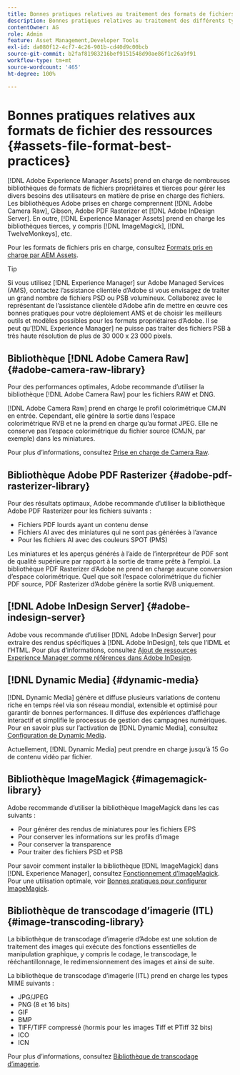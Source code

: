 ```yaml
---
title: Bonnes pratiques relatives au traitement des formats de fichiers pris en charge
description: Bonnes pratiques relatives au traitement des différents types de fichiers pris en charge à l’aide de [!DNL Experience Manager Assets].
contentOwner: AG
role: Admin
feature: Asset Management,Developer Tools
exl-id: da080f12-4cf7-4c26-901b-cd40d9c00bcb
source-git-commit: b2faf81983216bef9151548d90ae86f1c26a9f91
workflow-type: tm+mt
source-wordcount: '465'
ht-degree: 100%

---
```


# Bonnes pratiques relatives aux formats de fichier des ressources {#assets-file-format-best-practices}

[!DNL Adobe Experience Manager Assets] prend en charge de nombreuses bibliothèques de formats de fichiers propriétaires et tierces pour gérer les divers besoins des utilisateurs en matière de prise en charge des fichiers. Les bibliothèques Adobe prises en charge comprennent [!DNL Adobe Camera Raw], Gibson, Adobe PDF Rasterizer et [!DNL Adobe InDesign Server]. En outre, [!DNL Experience Manager Assets] prend en charge les bibliothèques tierces, y compris [!DNL ImageMagick], [!DNL TwelveMonkeys], etc.

Pour les formats de fichiers pris en charge, consultez [Formats pris en charge par AEM Assets](/help/assets/assets-formats.md).

>[!TIP]
>
>Si vous utilisez [!DNL Experience Manager] sur Adobe Managed Services (AMS), contactez l’assistance clientèle d’Adobe si vous envisagez de traiter un grand nombre de fichiers PSD ou PSB volumineux. Collaborez avec le représentant de l’assistance clientèle d’Adobe afin de mettre en œuvre ces bonnes pratiques pour votre déploiement AMS et de choisir les meilleurs outils et modèles possibles pour les formats propriétaires d’Adobe. Il se peut qu’[!DNL Experience Manager] ne puisse pas traiter des fichiers PSB à très haute résolution de plus de 30 000 x 23 000 pixels.

## Bibliothèque [!DNL Adobe Camera Raw] {#adobe-camera-raw-library}

Pour des performances optimales, Adobe recommande d’utiliser la bibliothèque [!DNL Adobe Camera Raw] pour les fichiers RAW et DNG.

[!DNL Adobe Camera Raw] prend en charge le profil colorimétrique CMJN en entrée. Cependant, elle génère la sortie dans l’espace colorimétrique RVB et ne la prend en charge qu’au format JPEG. Elle ne conserve pas l’espace colorimétrique du fichier source (CMJN, par exemple) dans les miniatures.

Pour plus d’informations, consultez [Prise en charge de Camera Raw](/help/assets/camera-raw.md).

## Bibliothèque Adobe PDF Rasterizer {#adobe-pdf-rasterizer-library}

Pour des résultats optimaux, Adobe recommande d’utiliser la bibliothèque Adobe PDF Rasterizer pour les fichiers suivants :

* Fichiers PDF lourds ayant un contenu dense
* Fichiers AI avec des miniatures qui ne sont pas générées à l’avance
* Pour les fichiers AI avec des couleurs SPOT (PMS)

Les miniatures et les aperçus générés à l’aide de l’interpréteur de PDF sont de qualité supérieure par rapport à la sortie de trame prête à l’emploi. La bibliothèque PDF Rasterizer d’Adobe ne prend en charge aucune conversion d’espace colorimétrique. Quel que soit l’espace colorimétrique du fichier PDF source, PDF Rasterizer d’Adobe génère la sortie RVB uniquement.

## [!DNL Adobe InDesign Server] {#adobe-indesign-server}

Adobe vous recommande d’utiliser [!DNL Adobe InDesign Server] pour extraire des rendus spécifiques à [!DNL Adobe InDesign], tels que l’IDML et l’HTML. Pour plus d’informations, consultez [Ajout de ressources Experience Manager comme références dans Adobe InDesign](/help/assets/managing-linked-subassets.md#refai).

## [!DNL Dynamic Media] {#dynamic-media}

[!DNL Dynamic Media] génère et diffuse plusieurs variations de contenu riche en temps réel via son réseau mondial, extensible et optimisé pour garantir de bonnes performances. Il diffuse des expériences d’affichage interactif et simplifie le processus de gestion des campagnes numériques. Pour en savoir plus sur l’activation de [!DNL Dynamic Media], consultez [Configuration de Dynamic Media](/help/assets/config-dynamic.md).

Actuellement, [!DNL Dynamic Media] peut prendre en charge jusqu’à 15 Go de contenu vidéo par fichier.

## Bibliothèque ImageMagick {#imagemagick-library}

Adobe recommande d’utiliser la bibliothèque ImageMagick dans les cas suivants :

* Pour générer des rendus de miniatures pour les fichiers EPS 
* Pour conserver les informations sur les profils d’image
* Pour conserver la transparence
* Pour traiter des fichiers PSD et PSB

Pour savoir comment installer la bibliothèque [!DNL ImageMagick] dans [!DNL Experience Manager], consultez [Fonctionnement d’ImageMagick](/help/assets/media-handlers.md#an-example-using-imagemagick). Pour une utilisation optimale, voir [Bonnes pratiques pour configurer ImageMagick](/help/assets/best-practices-for-imagemagick.md).

## Bibliothèque de transcodage d’imagerie (ITL) {#image-transcoding-library}

La bibliothèque de transcodage d’imagerie d’Adobe est une solution de traitement des images qui exécute des fonctions essentielles de manipulation graphique, y compris le codage, le transcodage, le rééchantillonnage, le redimensionnement des images et ainsi de suite.

La bibliothèque de transcodage d’imagerie (ITL) prend en charge les types MIME suivants :

* JPG/JPEG
* PNG (8 et 16 bits)
* GIF
* BMP
* TIFF/TIFF compressé (hormis pour les images Tiff et PTiff 32 bits)
* ICO
* ICN

Pour plus d’informations, consultez [Bibliothèque de transcodage d’imagerie](/help/assets/imaging-transcoding-library.md).
